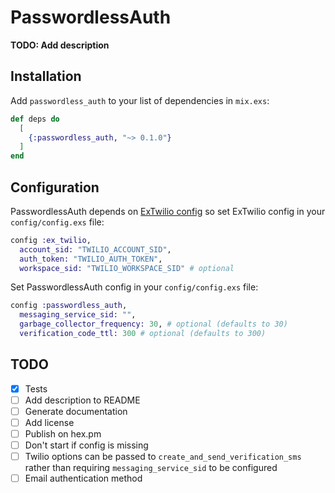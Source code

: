 # PasswordlessAuth

**TODO: Add description**

## Installation

Add `passwordless_auth` to your list of dependencies in `mix.exs`:

```elixir
def deps do
  [
    {:passwordless_auth, "~> 0.1.0"}
  ]
end
```
## Configuration

PasswordlessAuth depends on [ExTwilio config](https://github.com/danielberkompas/ex_twilio) so set ExTwilio config in your `config/config.exs` file:

```elixir
config :ex_twilio,
  account_sid: "TWILIO_ACCOUNT_SID",
  auth_token: "TWILIO_AUTH_TOKEN",
  workspace_sid: "TWILIO_WORKSPACE_SID" # optional
```

Set PasswordlessAuth config in your `config/config.exs` file:

```elixir
config :passwordless_auth,
  messaging_service_sid: "",
  garbage_collector_frequency: 30, # optional (defaults to 30)
  verification_code_ttl: 300 # optional (defaults to 300)
```

## TODO

- [x] Tests
- [ ] Add description to README
- [ ] Generate documentation
- [ ] Add license
- [ ] Publish on hex.pm
- [ ] Don't start if config is missing
- [ ] Twilio options can be passed to `create_and_send_verification_sms` rather than requiring `messaging_service_sid` to be configured
- [ ] Email authentication method
